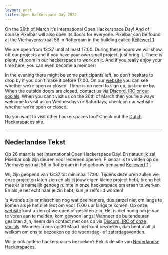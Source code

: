 ```yaml
---
layout: post
title: Open Hackerspace Day 2022
---
```


On the 26th of March it’s International Open Hackerspace Day! And of course Pixelbar will also open its doors for everyone. Pixelbar can be found at the Vierhavensstraat 56 in Rotterdam in the building called [Keilewerf 1](https://pixelbar.nl/contact/).

We are open from 13:37 until at least 17:00. During these hours we will show off our projects and if you have your own small project, just bring it. There is plenty of room in our hackerspace to work on it. And if you really enjoy your time here, you can even become a member!

In the evening there might be some participants left, so don’t hesitate to drop by if you don’t make it before 17:00. On our [website](https://www.pixelbar.nl/) you can see whether we’re open or closed. There is no need to sign up, just come by. When the outside doors are closed, contact us via [Discord, IRC or our socials](https://pixelbar.nl/contact/). When you can’t visit us on the 26th of March then you’re always welcome to visit us on Wednesdays or Saturdays, check on our website whether we’re open or closed.

Do you want to visit other hackerspaces too? Check out the [Dutch Hackerspaces site](https://hackerspaces.nl/).

________________________________________
<h2>Nederlandse Tekst</h2>

Op 26 maart is het International Open Hackerspace Day! En natuurlijk zal Pixelbar ook zijn deuren voor iedereen openen. Pixelbar is te vinden op de Vierhavensstraat 56 in Rotterdam in het gebouw genaamd [Keilewerf 1](https://pixelbar.nl/contact/)..

Wij zijn geopend van 13:37 tot minimaal 17:00. Tijdens deze uren zullen we onze projecten laten zien en als jij jouw eigen kleine project hebt, breng het mee er is namelijk genoeg ruimte in onze hackerspace om eraan te werken. En als je het echt naar je zin hebt, kun je zelfs lid worden!

‘s Avonds zijn er misschien nog wat deelnemers, dus aarzel niet om langs te komen als je het niet redt om voor 17.00 uur langs te komen. Op onze [website](https://www.pixelbar.nl/) kunt u zien of we open of gesloten zijn. Het is niet nodig om je van te voren aan te melden, kom gewoon langs! Wanneer de buitendeuren gesloten zijn, neem dan contact met ons op via [Discord, IRC of onze  socials](https://pixelbar.nl/contact/).  Wanneer u ons op 30 Maart niet kunt bezoeken, dan bent u altijd welkom om ons te bezoeken op de woensdag- of zaterdagavonden.

Wil je ook andere hackerspaces bezoeken? Bekijk de site van [Nederlandse Hackerspaces](https://hackerspaces.nl/).
